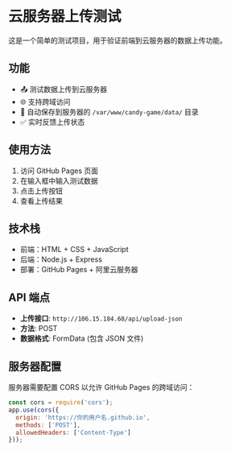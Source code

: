 # 云服务器上传测试

这是一个简单的测试项目，用于验证前端到云服务器的数据上传功能。

## 功能

- 📤 测试数据上传到云服务器
- 🌐 支持跨域访问
- 📁 自动保存到服务器的 `/var/www/candy-game/data/` 目录
- ✅ 实时反馈上传状态

## 使用方法

1. 访问 GitHub Pages 页面
2. 在输入框中输入测试数据
3. 点击上传按钮
4. 查看上传结果

## 技术栈

- 前端：HTML + CSS + JavaScript
- 后端：Node.js + Express
- 部署：GitHub Pages + 阿里云服务器

## API 端点

- **上传接口**: `http://106.15.184.68/api/upload-json`
- **方法**: POST
- **数据格式**: FormData (包含 JSON 文件)

## 服务器配置

服务器需要配置 CORS 以允许 GitHub Pages 的跨域访问：

```javascript
const cors = require('cors');
app.use(cors({
  origin: 'https://你的用户名.github.io',
  methods: ['POST'],
  allowedHeaders: ['Content-Type']
}));
```
